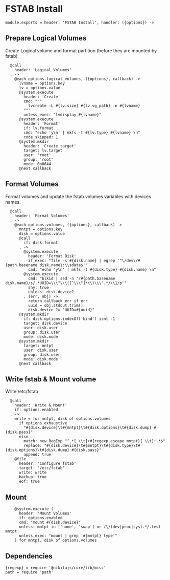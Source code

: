 
# FSTAB Install

    module.exports = header: 'FSTAB Install', handler: ({options}) ->

## Prepare Logical Volumes
Create Logical volume and format partition (before they are mounted by fstab)

      @call
        header: 'Logical Volumes'
      , ->
        @each options.logical_volumes, ({options}, callback) ->
          lvname = options.key
          lv = options.value
          @system.execute
            header: 'Create'
            cmd: """
              lvcreate -L #{lv.size} #{lv.vg_path} -n #{lvname}
            """
            unless_exec: "lvdisplay #{lvname}"
          @system.execute
            header: 'Format'
            if: lv.format
            cmd: "echo 'y\n' | mkfs -t #{lv.type} #{lvname} \n"
            code_skipped: 1
          @system.mkdir
            header: 'Create target'
            target: lv.target
            user: 'root'
            group: 'root'
            mode: 0o0644
          @next callback

## Format Volumes

Format volumes and update the fstab.volumes variables with devices names.

      @call
        header: 'Format Volumes'
      , ->
        @each options.volumes, ({options}, callback) ->
          mntpt = options.key
          disk = options.value
          @call
            if: disk.format
          , ->
            @system.execute
              header: 'Format Disk'
              if_exec: "file -s #{disk.name} | egrep '^\/dev\/#{path.basename disk.name}:\\sdata$'"
              cmd: "echo 'y\n' | mkfs -t #{disk.type} #{disk.name} \n"
            @system.execute
              cmd: "blkid | sed -n '/#{path.basename disk.name}/s/.*UUID=\\\"\\\([^\\\"]*\\)\\\".*/\\1/p'"
              shy: true
              unless: disk.device?
            , (err, obj) ->
              return callback err if err
              uuid = obj.stdout.trim()
              disk.device ?= "UUID=#{uuid}"
          @system.mkdir
            if: disk.options.indexOf('bind') isnt -1
            target: disk.device
            user: disk.user
            group: disk.user
            mode: disk.mode
          @system.mkdir
            target: mntpt
            user: disk.user
            group: disk.user
            mode: disk.mode
          @next callback        
        
## Write fstab & Mount volume

Write /etc/fstab

      @call
        header: 'Write & Mount'
        if: options.enabled
      , ->
        write = for mntpt, disk of options.volumes
          if options.exhaustive
            "#{disk.device}\t#{mntpt}\t#{disk.options}\t#{disk.dump} #{disk.pass}"
          else
            match: new RegExp "^.*[ \\t]+#{regexp.escape mntpt}[ \\t]+.*$"
            replace: "#{disk.device}\t#{mntpt}\t#{disk.type}\t#{disk.options}\t#{disk.dump} #{disk.pass}"
            append: true
        @file
          header: 'Configure fstab'
          target: '/etc/fstab'
          write: write
          backup: true
          eof: true

## Mount

        @system.execute (
          header: 'Mount Volumes'
          if: options.enabled
          cmd: "mount #{disk.device}"
          unless: mntpt in ['none', 'swap'] or /\/(dev|proc|sys).*/.test mntpt
          unless_exec: "mount | grep '#{mntpt} type'"
        ) for mntpt, disk of options.volumes

## Dependencies

    {regexp} = require '@nikitajs/core/lib/misc'
    path = require 'path'
